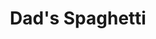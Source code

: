 ---
layout: recipe
title:  "Dad's Spaghetti"
image: 
imagecredit: 
dateAdded: 20170922

authorName: Joel Lane
authorURL: 
sourceName: 
sourceURL: 
category: pasta
yield: 6
prepTime: 
cookTime: 

ingredients:
- 6-8 tomatoes
- 1 onion
- 2-3 cloves of garlic
- 1/2 - 1 lb. of ground beef
- 1 palmful of italian seasoning
- Salt and Pepper to taste 
- Parmesan cheese (optional)
- Pasta

directions:
- Boil water with a large pot. Once the water is boiling, turn the heat off and put tomatoes in the water. Let them sit for 10-15 minutes, until the skin splits.
- Core the tomatoes, remove the skins, then mash them with a spoon or a fork.
- In a large sauce pot, cook meat until browned.
- Add chopped onion and garlic, tomato stuff, and the palmful of seasoning, rubbing your hands together to pulverize it, all to the pot
- Add salt and pepper to taste
- Let it all simmer together for about 30 minutes
- While it's simmering, put pasta on to cook with salted water


---